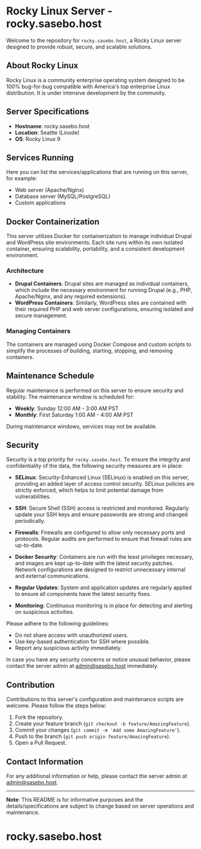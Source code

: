 # Rocky Linux Server - rocky.sasebo.host

Welcome to the repository for `rocky.sasebo.host`, a Rocky Linux server designed to provide robust, secure, and scalable solutions.

## About Rocky Linux

Rocky Linux is a community enterprise operating system designed to be 100% bug-for-bug compatible with America's top enterprise Linux distribution. It is under intensive development by the community.

## Server Specifications

- **Hostname**: rocky.sasebo.host
- **Location**: Seattle (Linode)
- **OS**: Rocky Linux 9

## Services Running

Here you can list the services/applications that are running on this server, for example:

- Web server (Apache/Nginx)
- Database server (MySQL/PostgreSQL)
- Custom applications

## Docker Containerization

This server utilizes Docker for containerization to manage individual Drupal and WordPress site environments. Each site runs within its own isolated container, ensuring scalability, portability, and a consistent development environment.

### Architecture

- **Drupal Containers**: Drupal sites are managed as individual containers, which include the necessary environment for running Drupal (e.g., PHP, Apache/Nginx, and any required extensions).
- **WordPress Containers**: Similarly, WordPress sites are contained with their required PHP and web server configurations, ensuring isolated and secure management.

### Managing Containers

The containers are managed using Docker Compose and custom scripts to simplify the processes of building, starting, stopping, and removing containers.

## Maintenance Schedule

Regular maintenance is performed on this server to ensure security and stability. The maintenance window is scheduled for:

- **Weekly**: Sunday 12:00 AM - 3:00 AM PST
- **Monthly**: First Saturday 1:00 AM - 4:00 AM PST

During maintenance windows, services may not be available.

## Security

Security is a top priority for `rocky.sasebo.host`. To ensure the integrity and confidentiality of the data, the following security measures are in place:

- **SELinux**: Security-Enhanced Linux (SELinux) is enabled on this server, providing an added layer of access control security. SELinux policies are strictly enforced, which helps to limit potential damage from vulnerabilities.

- **SSH**: Secure Shell (SSH) access is restricted and monitored. Regularly update your SSH keys and ensure passwords are strong and changed periodically.

- **Firewalls**: Firewalls are configured to allow only necessary ports and protocols. Regular audits are performed to ensure that firewall rules are up-to-date.

- **Docker Security**: Containers are run with the least privileges necessary, and images are kept up-to-date with the latest security patches. Network configurations are designed to restrict unnecessary internal and external communications.

- **Regular Updates**: System and application updates are regularly applied to ensure all components have the latest security fixes.

- **Monitoring**: Continuous monitoring is in place for detecting and alerting on suspicious activities.

Please adhere to the following guidelines:

- Do not share access with unauthorized users.
- Use key-based authentication for SSH where possible.
- Report any suspicious activity immediately.

In case you have any security concerns or notice unusual behavior, please contact the server admin at [admin@sasebo.host](mailto:admin@sasebo.host) immediately.

## Contribution

Contributions to this server's configuration and maintenance scripts are welcome. Please follow the steps below:

1. Fork the repository.
2. Create your feature branch (`git checkout -b feature/AmazingFeature`).
3. Commit your changes (`git commit -m 'Add some AmazingFeature'`).
4. Push to the branch (`git push origin feature/AmazingFeature`).
5. Open a Pull Request.

## Contact Information

For any additional information or help, please contact the server admin at [admin@sasebo.host](mailto:admin@sasebo.host).

---

**Note**: This README is for informative purposes and the details/specifications are subject to change based on server operations and maintenance.

# rocky.sasebo.host